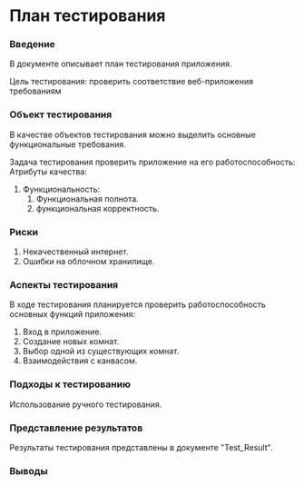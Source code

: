 # План тестирования
### Введение
В документе описывает план тестирования приложения.

Цель тестирования: проверить соответствие веб-приложения требованиям

### Объект тестирования
В качестве объектов тестирования можно выделить основные функциональные требования.

Задача тестирования проверить приложение на его работоспособность:
Атрибуты качества:
1. Функциональность:
   1. Функциональная полнота.
   2. функциональная корректность.

### Риски
1. Некачественный интернет.
2. Ошибки на облочном хранилище.

### Аспекты тестирования
В ходе тестирования планируется проверить работоспособность основных функций приложения:
1. Вход в приложение.
2. Создание новых комнат.
3. Выбор одной из существующих комнат.
4. Взаимодействия с канвасом.

### Подходы к тестированию
Использование ручного тестирования.
### Представление результатов
Результаты тестирования представлены в документе "Test_Result".
### Выводы